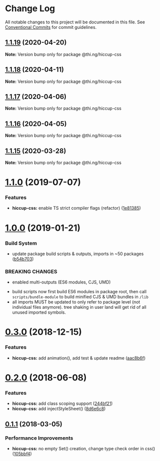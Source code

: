 # Change Log

All notable changes to this project will be documented in this file.
See [Conventional Commits](https://conventionalcommits.org) for commit guidelines.

## [1.1.19](https://github.com/thi-ng/umbrella/compare/@thi.ng/hiccup-css@1.1.18...@thi.ng/hiccup-css@1.1.19) (2020-04-20)

**Note:** Version bump only for package @thi.ng/hiccup-css





## [1.1.18](https://github.com/thi-ng/umbrella/compare/@thi.ng/hiccup-css@1.1.17...@thi.ng/hiccup-css@1.1.18) (2020-04-11)

**Note:** Version bump only for package @thi.ng/hiccup-css





## [1.1.17](https://github.com/thi-ng/umbrella/compare/@thi.ng/hiccup-css@1.1.16...@thi.ng/hiccup-css@1.1.17) (2020-04-06)

**Note:** Version bump only for package @thi.ng/hiccup-css





## [1.1.16](https://github.com/thi-ng/umbrella/compare/@thi.ng/hiccup-css@1.1.15...@thi.ng/hiccup-css@1.1.16) (2020-04-05)

**Note:** Version bump only for package @thi.ng/hiccup-css





## [1.1.15](https://github.com/thi-ng/umbrella/compare/@thi.ng/hiccup-css@1.1.14...@thi.ng/hiccup-css@1.1.15) (2020-03-28)

**Note:** Version bump only for package @thi.ng/hiccup-css





# [1.1.0](https://github.com/thi-ng/umbrella/compare/@thi.ng/hiccup-css@1.0.19...@thi.ng/hiccup-css@1.1.0) (2019-07-07)

### Features

* **hiccup-css:** enable TS strict compiler flags (refactor) ([1e81385](https://github.com/thi-ng/umbrella/commit/1e81385))

# [1.0.0](https://github.com/thi-ng/umbrella/compare/@thi.ng/hiccup-css@0.3.5...@thi.ng/hiccup-css@1.0.0) (2019-01-21)

### Build System

* update package build scripts & outputs, imports in ~50 packages ([b54b703](https://github.com/thi-ng/umbrella/commit/b54b703))

### BREAKING CHANGES

* enabled multi-outputs (ES6 modules, CJS, UMD)

- build scripts now first build ES6 modules in package root, then call
  `scripts/bundle-module` to build minified CJS & UMD bundles in `/lib`
- all imports MUST be updated to only refer to package level
  (not individual files anymore). tree shaking in user land will get rid of
  all unused imported symbols.

# [0.3.0](https://github.com/thi-ng/umbrella/compare/@thi.ng/hiccup-css@0.2.32...@thi.ng/hiccup-css@0.3.0) (2018-12-15)

### Features

* **hiccup-css:** add animation(), add test & update readme ([aac8b6f](https://github.com/thi-ng/umbrella/commit/aac8b6f))

<a name="0.2.0"></a>
# [0.2.0](https://github.com/thi-ng/umbrella/compare/@thi.ng/hiccup-css@0.1.24...@thi.ng/hiccup-css@0.2.0) (2018-06-08)

### Features

* **hiccup-css:** add class scoping support ([244bf21](https://github.com/thi-ng/umbrella/commit/244bf21))
* **hiccup-css:** add injectStyleSheet() ([8d6e6c8](https://github.com/thi-ng/umbrella/commit/8d6e6c8))

<a name="0.1.1"></a>
## [0.1.1](https://github.com/thi-ng/umbrella/compare/@thi.ng/hiccup-css@0.1.0...@thi.ng/hiccup-css@0.1.1) (2018-03-05)

### Performance Improvements

* **hiccup-css:** no empty Set() creation, change type check order in css() ([105bbf4](https://github.com/thi-ng/umbrella/commit/105bbf4))
